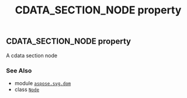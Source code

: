 ﻿---
title: CDATA_SECTION_NODE property
second_title: Aspose.SVG for Python via .NET API References
description: 
type: docs
weight: 200
url: /python-net/aspose.svg.dom/node/cdata_section_node/
is_root: false
---

## CDATA_SECTION_NODE property


A cdata section node

### See Also
* module [`aspose.svg.dom`](../../)
* class [`Node`](/svg/python-net/aspose.svg.dom/node)
